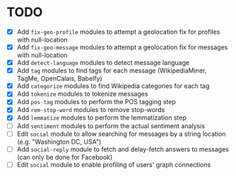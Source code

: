 TODO
====

- [X] Add `fix-geo-profile` modules to attempt a geolocation fix for profiles with null-location
- [X] Add `fix-geo-message` modules to attempt a geolocation fix for messages with null-location
- [X] Add `detect-language` modules to detect message language
- [X] Add `tag` modules to find tags for each message (WikipediaMiner, TagMe, OpenCalais, Babelfy)
- [X] Add `categorize` modules to find Wikipedia categories for each tag
- [X] Add `tokenize` modules to tokenize messages
- [X] Add `pos-tag` modules to perform the POS tagging step
- [X] Add `rem-stop-word` modules to remove stop-words
- [X] Add `lemmatize` modules to perform the lemmatization step
- [ ] Add `sentiment` modules to perform the actual sentiment analysis
- [ ] Edit `social` module to allow searching for messages by a string location (e.g. "Washington DC, USA")
- [ ] Add `social-reply` module to fetch and delay-fetch answers to messages (can only be done for Facebook)
- [ ] Edit `social` module to enable profiling of users' graph connections